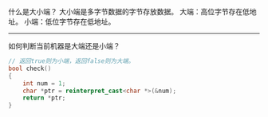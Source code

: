什么是大小端？
    大小端是多字节数据的字节存放数据。
    大端：高位字节存在低地址。
    小端：低位字节存在低地址。

-------------------------------------------------------------------------------------

如何判断当前机器是大端还是小端？

```cpp
// 返回true则为小端，返回false则为大端。
bool check()
{
    int num = 1;
    char *ptr = reinterpret_cast<char *>(&num);
    return *ptr;       
}
```
